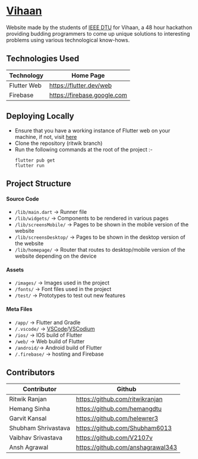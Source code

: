 # [Vihaan](https://vihaan.ieeedtu.in)
Website made by the students of [IEEE DTU](https://ieeedtu.in/) for Vihaan, a 48 hour hackathon providing budding programmers to come up unique solutions to interesting problems using various technological know-hows.

## Technologies Used
| Technology        | Home Page         |
| -                 | -                 |
| Flutter Web | https://flutter.dev/web |
| Firebase | https://firebase.google.com |

## Deploying Locally
+ Ensure that you have a working instance of Flutter web on your machine, if not, visit [here](https://flutter.dev/docs/get-started/web)
+ Clone the repository (ritwik branch)
+ Run the following commands at the root of the project :-
    ```
    flutter pub get
    flutter run
    ```

## Project Structure
#### Source Code
+ `/lib/main.dart` -> Runner file
+ `/lib/widgets/` -> Components to be rendered in various pages
+ `/lib/screensMobile/` -> Pages to be shown in the mobile version of the website
+ `/lib/screensDesktop/` -> Pages to be shown in the desktop version of the website
+ `/lib/homepage/` -> Router that routes to desktop/mobile version of the website depending on the device
#### Assets
+ `/images/` -> Images used in the project
+ `/fonts/` -> Font files used in the project
+ `/test/` -> Prototypes to test out new features
#### Meta Files
+ `/app/` -> Flutter and Gradle
+ `/.vscode/` -> [VSCode](https://code.visualstudio.com)/[VSCodium](https://vscodium.com)
+ `/ios/` -> IOS build of Flutter 
+ `/web/` -> Web build of Flutter 
+ `/android/`-> Android build of Flutter
+ `/.firebase/` -> hosting and Firebase

## Contributors
| Contributor       | Github            |
| -                 | -                 |
| Ritwik Ranjan | https://github.com/ritwikranjan |
| Hemang Sinha | https://github.com/hemangdtu |
| Garvit Kansal | https://github.com/helewrer3 |
| Shubham Shrivastava | https://github.com/Shubham6013 |
| Vaibhav Srivastava | https://github.com/V2107v |
| Ansh Agrawal | https://github.com/anshagrawal343 |
